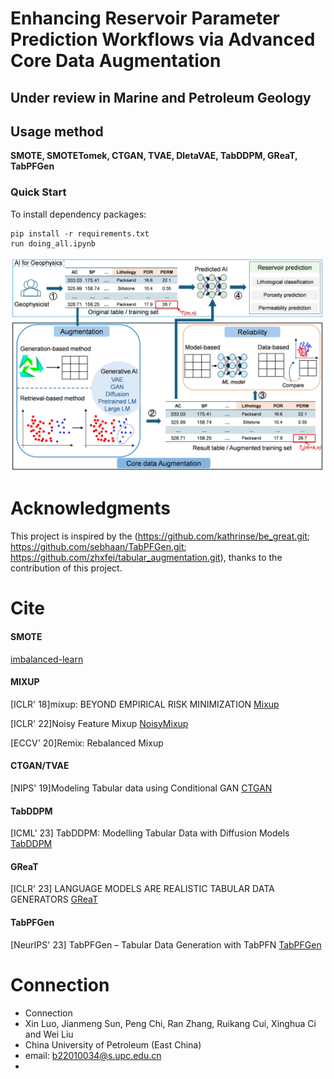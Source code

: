 # Enhancing Reservoir Parameter Prediction Workflows via Advanced Core Data Augmentation
## Under review in Marine and Petroleum Geology



## Usage method
__SMOTE, SMOTETomek, CTGAN, TVAE, DletaVAE, TabDDPM, GReaT, TabPFGen__
### Quick Start
To install dependency packages:
```
pip install -r requirements.txt
run doing_all.ipynb
```
![image](workflow.jpg)

# Acknowledgments
This project is inspired by the (https://github.com/kathrinse/be_great.git; https://github.com/sebhaan/TabPFGen.git; https://github.com/zhxfei/tabular_augmentation.git), thanks to the contribution of this project.

# Cite

#### SMOTE
[imbalanced-learn](https://github.com/scikit-learn-contrib/imbalanced-learn)
#### MIXUP
[ICLR' 18]mixup: BEYOND EMPIRICAL RISK MINIMIZATION [Mixup](https://github.com/facebookresearch/mixup-cifar10)

[ICLR' 22]Noisy Feature Mixup
[NoisyMixup](https://github.com/erichson/NFM)

[ECCV' 20]Remix: Rebalanced Mixup

#### CTGAN/TVAE
[NIPS' 19]Modeling Tabular data using Conditional GAN
[CTGAN](https://github.com/sdv-dev/CTGAN)

#### TabDDPM
[ICML' 23] TabDDPM: Modelling Tabular Data with Diffusion Models
[TabDDPM](https://github.com/yandex-research/tab-ddpm)

#### GReaT
[ICLR' 23] LANGUAGE MODELS ARE REALISTIC TABULAR DATA  GENERATORS
[GReaT](https://github.com/kathrinse/be_great)

#### TabPFGen
[NeurIPS' 23] TabPFGen – Tabular Data Generation with TabPFN
[TabPFGen](https://github.com/sebhaan/TabPFGen)

# Connection
- Connection
- Xin Luo, Jianmeng Sun, Peng Chi, Ran Zhang, Ruikang Cui, Xinghua Ci and Wei Liu
- China University of Petroleum (East China)
- email: b22010034@s.upc.edu.cn
- 
